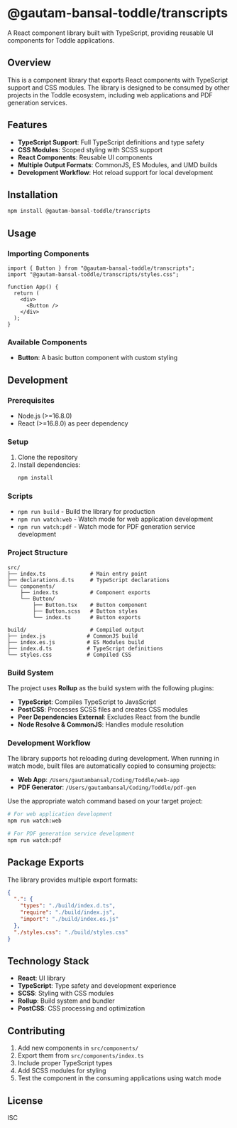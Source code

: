 # @gautam-bansal-toddle/transcripts

A React component library built with TypeScript, providing reusable UI components for Toddle applications.

## Overview

This is a component library that exports React components with TypeScript support and CSS modules. The library is designed to be consumed by other projects in the Toddle ecosystem, including web applications and PDF generation services.

## Features

- **TypeScript Support**: Full TypeScript definitions and type safety
- **CSS Modules**: Scoped styling with SCSS support
- **React Components**: Reusable UI components
- **Multiple Output Formats**: CommonJS, ES Modules, and UMD builds
- **Development Workflow**: Hot reload support for local development

## Installation

```bash
npm install @gautam-bansal-toddle/transcripts
```

## Usage

### Importing Components

```tsx
import { Button } from "@gautam-bansal-toddle/transcripts";
import "@gautam-bansal-toddle/transcripts/styles.css";

function App() {
  return (
    <div>
      <Button />
    </div>
  );
}
```

### Available Components

- **Button**: A basic button component with custom styling

## Development

### Prerequisites

- Node.js (>=16.8.0)
- React (>=16.8.0) as peer dependency

### Setup

1. Clone the repository
2. Install dependencies:
   ```bash
   npm install
   ```

### Scripts

- `npm run build` - Build the library for production
- `npm run watch:web` - Watch mode for web application development
- `npm run watch:pdf` - Watch mode for PDF generation service development

### Project Structure

```
src/
├── index.ts              # Main entry point
├── declarations.d.ts     # TypeScript declarations
└── components/
    ├── index.ts          # Component exports
    └── Button/
        ├── Button.tsx    # Button component
        ├── Button.scss   # Button styles
        └── index.ts      # Button exports

build/                    # Compiled output
├── index.js             # CommonJS build
├── index.es.js          # ES Modules build
├── index.d.ts           # TypeScript definitions
└── styles.css           # Compiled CSS
```

### Build System

The project uses **Rollup** as the build system with the following plugins:

- **TypeScript**: Compiles TypeScript to JavaScript
- **PostCSS**: Processes SCSS files and creates CSS modules
- **Peer Dependencies External**: Excludes React from the bundle
- **Node Resolve & CommonJS**: Handles module resolution

### Development Workflow

The library supports hot reloading during development. When running in watch mode, built files are automatically copied to consuming projects:

- **Web App**: `/Users/gautambansal/Coding/Toddle/web-app`
- **PDF Generator**: `/Users/gautambansal/Coding/Toddle/pdf-gen`

Use the appropriate watch command based on your target project:

```bash
# For web application development
npm run watch:web

# For PDF generation service development
npm run watch:pdf
```

## Package Exports

The library provides multiple export formats:

```json
{
  ".": {
    "types": "./build/index.d.ts",
    "require": "./build/index.js",
    "import": "./build/index.es.js"
  },
  "./styles.css": "./build/styles.css"
}
```

## Technology Stack

- **React**: UI library
- **TypeScript**: Type safety and development experience
- **SCSS**: Styling with CSS modules
- **Rollup**: Build system and bundler
- **PostCSS**: CSS processing and optimization

## Contributing

1. Add new components in `src/components/`
2. Export them from `src/components/index.ts`
3. Include proper TypeScript types
4. Add SCSS modules for styling
5. Test the component in the consuming applications using watch mode

## License

ISC
